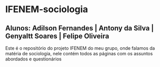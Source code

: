 # IFENEM-sociologia


## Alunos: Adilson Fernandes | Antony da Silva | Genyaltt Soares | Felipe Oliveira
Este é o repositório do projeto IFENEM do meu grupo, onde falamos da matéria de sociologia, nele contém todos as páginas com os assuntos abordados e questionários
